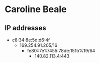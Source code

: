 # Caroline Beale
## IP addresses
  - c8:34:8e:5d:d6:4f
    - 169.254.91.205/16
      - fe80::7e1:7455:78de:151b%19/64
        - 140.82.113.4:443
